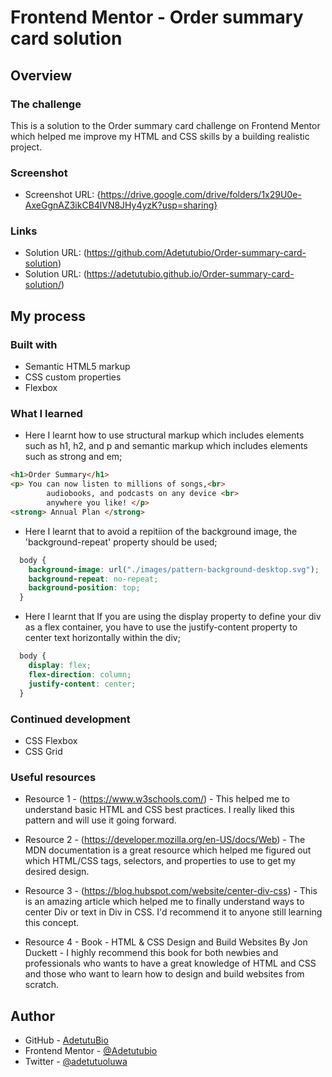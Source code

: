 # Frontend Mentor - Order summary card solution

## Overview

### The challenge
This is a solution to the Order summary card challenge on Frontend Mentor which helped me improve my HTML and CSS skills by a building realistic project.

### Screenshot

- Screenshot URL: {https://drive.google.com/drive/folders/1x29U0e-AxeGgnAZ3ikCB4lVN8JHy4yzK?usp=sharing}

### Links

- Solution URL: (https://github.com/Adetutubio/Order-summary-card-solution)
- Solution URL: (https://adetutubio.github.io/Order-summary-card-solution/)

## My process

### Built with

- Semantic HTML5 markup
- CSS custom properties
- Flexbox


### What I learned

- Here I learnt how to use structural markup which includes elements such as h1, h2, and p and semantic markup which includes elements such as strong and em;
```html
<h1>Order Summary</h1>
<p> You can now listen to millions of songs,<br>
        audiobooks, and podcasts on any device <br>
        anywhere you like! </p>
<strong> Annual Plan </strong>
```

- Here I learnt that to avoid a repitiion of the background image, the 'background-repeat' property should be used;
```css
  body {
    background-image: url("./images/pattern-background-desktop.svg");
    background-repeat: no-repeat;
    background-position: top;
  }
```

- Here I learnt that If you are using the display property to define your div as a flex container, you have to use the justify-content property to center text horizontally within the div;
```css
  body {
    display: flex;
    flex-direction: column;
    justify-content: center;
  }
```

### Continued development

- CSS Flexbox
- CSS Grid

### Useful resources

- Resource 1 - (https://www.w3schools.com/) - This helped me to understand basic HTML and CSS best practices. I really liked this pattern and will use it going forward.

- Resource 2 - (https://developer.mozilla.org/en-US/docs/Web) - The MDN documentation is a great resource which helped me figured out which HTML/CSS tags, selectors, and properties to use to get my desired design. 

- Resource 3 - (https://blog.hubspot.com/website/center-div-css) - This is an amazing article which helped me to finally understand ways to center Div or text in Div in CSS. I'd recommend it to anyone still learning this concept.

- Resource 4 - Book - HTML & CSS Design and Build Websites By Jon Duckett - I highly recommend this book for both newbies and professionals who wants to have a great knowledge of HTML and CSS and those who want to learn how to design and build websites from scratch.

## Author
        
- GitHub - [AdetutuBio](https://github.com/Adetutubio)
- Frontend Mentor - [@Adetutubio](https://www.frontendmentor.io/profile/Adetutubio)
- Twitter - [@adetutuoluwa](https://twitter.com/adetutuoluwa2)




